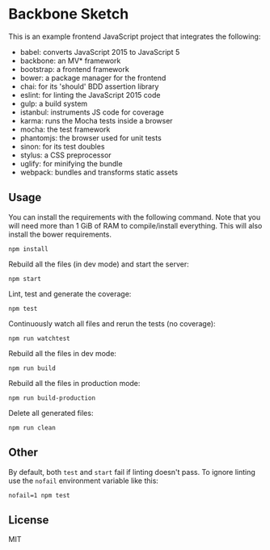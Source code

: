 # Backbone Sketch

This is an example frontend JavaScript project that integrates the following:

   * babel: converts JavaScript 2015 to JavaScript 5
   * backbone: an MV\* framework
   * bootstrap: a frontend framework
   * bower: a package manager for the frontend
   * chai: for its 'should' BDD assertion library
   * eslint: for linting the JavaScript 2015 code
   * gulp: a build system
   * istanbul: instruments JS code for coverage
   * karma: runs the Mocha tests inside a browser
   * mocha: the test framework
   * phantomjs: the browser used for unit tests
   * sinon: for its test doubles
   * stylus: a CSS preprocessor
   * uglify: for minifying the bundle
   * webpack: bundles and transforms static assets

## Usage

You can install the requirements with the following command. Note that you will
need more than 1 GiB of RAM to compile/install everything. This will also
install the bower requirements.

    npm install

Rebuild all the files (in dev mode) and start the server:

    npm start

Lint, test and generate the coverage:

    npm test

Continuously watch all files and rerun the tests (no coverage):

    npm run watchtest

Rebuild all the files in dev mode:

    npm run build

Rebuild all the files in production mode:

    npm run build-production

Delete all generated files:

    npm run clean

## Other

By default, both `test` and `start` fail if linting doesn't pass. To ignore
linting use the `nofail` environment variable like this:

    nofail=1 npm test

## License

MIT
